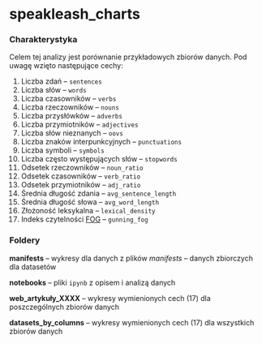 # speakleash_charts

### Charakterystyka
Celem tej analizy jest porównanie przykładowych zbiorów danych. Pod uwagę wzięto następujące cechy:

1. Liczba zdań – `sentences`
2. Liczba słów – `words`
3. Liczba czasowników – `verbs`
4. Liczba rzeczowników – `nouns`
5. Liczba przysłówków – `adverbs`
6. Liczba przymiotników – `adjectives`
7. Liczba słów nieznanych – `oovs`
8. Liczba znaków interpunkcyjnych – `punctuations`
9. Liczba symboli – `symbols`
10. Liczba często występujących słów – `stopwords`
11. Odsetek rzeczowników – `noun_ratio`
12. Odsetek czasowników – `verb_ratio`
13. Odsetek przymiotników – `adj_ratio`
14. Średnia długość zdania – `avg_sentence_length`
15. Średnia długość słowa – `avg_word_length`
16. Złożoność leksykalna – `lexical_density`
17. Indeks czytelności <a href="https://pl.wikipedia.org/wiki/Indeks_czytelno%C5%9Bci_FOG" target=_blank>FOG</a> – `gunning_fog`

### Foldery
**manifests** – wykresy dla danych z plików *manifests* – danych zbiorczych dla datasetów

**notebooks** – pliki `ipynb` z opisem i analizą danych

**web_artykuły_XXXX** – wykresy wymienionych cech (17) dla poszczególnych zbiorów danych

**datasets_by_columns** – wykresy wymienionych cech (17) dla wszystkich zbiorów danych



